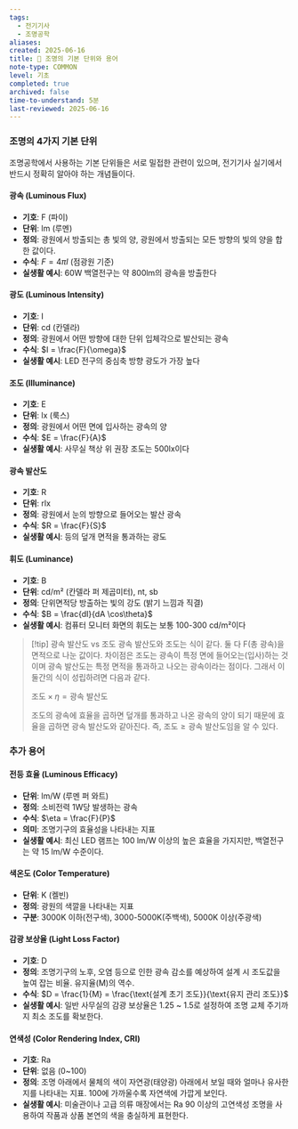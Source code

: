 ```yaml
---
tags:
  - 전기기사
  - 조명공학
aliases: 
created: 2025-06-16
title: 📝 조명의 기본 단위와 용어
note-type: COMMON
level: 기초
completed: true
archived: false
time-to-understand: 5분
last-reviewed: 2025-06-16
---
```


### 조명의 4가지 기본 단위

조명공학에서 사용하는 기본 단위들은 서로 밀접한 관련이 있으며, 전기기사 실기에서 반드시 정확히 알아야 하는 개념들이다.

#### 광속 (Luminous Flux)
- **기호**: F (파이)
- **단위**: lm (루멘)
- **정의**: 광원에서 방출되는 총 빛의 양, 광원에서 방출되는 모든 방향의 빛의 양을 합한 값이다.
- **수식**: $F = 4\pi I$ (점광원 기준)
- **실생활 예시**: 60W 백열전구는 약 800lm의 광속을 방출한다

#### 광도 (Luminous Intensity)
- **기호**: I
- **단위**: cd (칸델라)
- **정의**: 광원에서 어떤 방향에 대한 단위 입체각으로 발산되는 광속
- **수식**: $I = \frac{F}{\omega}$
- **실생활 예시**: LED 전구의 중심축 방향 광도가 가장 높다

#### 조도 (Illuminance)  
- **기호**: E
- **단위**: lx (룩스)
- **정의**: 광원에서 어떤 면에 입사하는 광속의 양
- **수식**: $E = \frac{F}{A}$
- **실생활 예시**: 사무실 책상 위 권장 조도는 500lx이다

#### 광속 발산도
- **기호**: R
- **단위**:  rlx
- **정의**: 광원에서 눈의 방향으로 들어오는 발산 광속
- **수식**: $R = \frac{F}{S}$
- **실생활 예시**: 등의 덮개 면적을 통과하는 광도

#### 휘도 (Luminance)
- **기호**: B
- **단위**: cd/m² (칸델라 퍼 제곱미터), nt, sb
- **정의**: 단위면적당 방출하는 빛의 강도 (밝기 느낌과 직결)
- **수식**: $B = \frac{dI}{dA \cos\theta}$
- **실생활 예시**: 컴퓨터 모니터 화면의 휘도는 보통 100-300 cd/m²이다

>[!tip] 광속 발산도 vs 조도
>광속 발산도와 조도는 식이 같다. 둘 다 F(총 광속)을 면적으로 나눈 값이다. 차이점은 조도는 광속이 특정 면에 들어오는(입사)하는 것이며 광속 발산도는 특정 면적을 통과하고 나오는 광속이라는 점이다. 그래서 이 둘간의 식이 성립하려면 다음과 같다.
>
>$\text{조도} \times \eta = \text{광속 발산도}$
>
>조도의 광속에 효율을 곱하면 덮개를 통과하고 나온 광속의 양이 되기 때문에 효율을 곱하면 광속 발산도와 같아진다. 즉, $\text{조도} \geq \text{광속 발산도}$임을 알 수 있다.
### 추가 용어

#### 전등 효율 (Luminous Efficacy)
- **단위**: lm/W (루멘 퍼 와트)
- **정의**: 소비전력 1W당 발생하는 광속
- **수식**: $\eta = \frac{F}{P}$
- **의미**: 조명기구의 효율성을 나타내는 지표
- **실생활 예시**: 최신 LED 램프는 100 lm/W 이상의 높은 효율을 가지지만, 백열전구는 약 15 lm/W 수준이다.

#### 색온도 (Color Temperature)
- **단위**: K (켈빈)
- **정의**: 광원의 색깔을 나타내는 지표
- **구분**: 3000K 이하(전구색), 3000-5000K(주백색), 5000K 이상(주광색)

#### 감광 보상율 (Light Loss Factor)
- **기호**: D
- **정의**: 조명기구의 노후, 오염 등으로 인한 광속 감소를 예상하여 설계 시 조도값을 높여 잡는 비율. 유지율(M)의 역수.
- **수식**: $D = \frac{1}{M} = \frac{\text{설계 초기 조도}}{\text{유지 관리 조도}}$
- **실생활 예시**: 일반 사무실의 감광 보상율은 1.25 ~ 1.5로 설정하여 조명 교체 주기까지 최소 조도를 확보한다.

#### 연색성 (Color Rendering Index, CRI)
- **기호**: Ra
- **단위**: 없음 (0~100)
- **정의**: 조명 아래에서 물체의 색이 자연광(태양광) 아래에서 보일 때와 얼마나 유사한지를 나타내는 지표. 100에 가까울수록 자연색에 가깝게 보인다.
- **실생활 예시**: 미술관이나 고급 의류 매장에서는 Ra 90 이상의 고연색성 조명을 사용하여 작품과 상품 본연의 색을 충실하게 표현한다.

